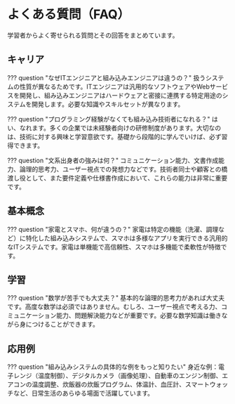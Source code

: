 # よくある質問（FAQ）

学習者からよく寄せられる質問とその回答をまとめています。

## キャリア

??? question "なぜITエンジニアと組み込みエンジニアは違うの？"
    扱うシステムの性質が異なるためです。ITエンジニアは汎用的なソフトウェアやWebサービスを開発し、組み込みエンジニアはハードウェアと密接に連携する特定用途のシステムを開発します。必要な知識やスキルセットが異なります。

??? question "プログラミング経験がなくても組み込み技術者になれる？"
    はい、なれます。多くの企業では未経験者向けの研修制度があります。大切なのは、技術に対する興味と学習意欲です。基礎から段階的に学んでいけば、必ず習得できます。

??? question "文系出身者の強みは何？"
    コミュニケーション能力、文書作成能力、論理的思考力、ユーザー視点での発想力などです。技術者同士や顧客との橋渡し役として、また要件定義や仕様書作成において、これらの能力は非常に重要です。

## 基本概念

??? question "家電とスマホ、何が違うの？"
    家電は特定の機能（洗濯、調理など）に特化した組み込みシステムで、スマホは多様なアプリを実行できる汎用的なITシステムです。家電は単機能で高信頼性、スマホは多機能で柔軟性が特徴です。

## 学習

??? question "数学が苦手でも大丈夫？"
    基本的な論理的思考力があれば大丈夫です。高度な数学は必須ではありません。むしろ、ユーザー視点で考える力、コミュニケーション能力、問題解決能力などが重要です。必要な数学知識は働きながら身につけることができます。

## 応用例

??? question "組み込みシステムの具体的な例をもっと知りたい"
    身近な例：電子レンジ（温度制御）、デジタルカメラ（画像処理）、自動車のエンジン制御、エアコンの温度調整、炊飯器の炊飯プログラム、体温計、血圧計、スマートウォッチなど、日常生活のあらゆる場面で活躍しています。
